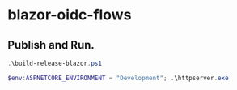 # blazor-oidc-flows

## Publish and Run.

```powershell
.\build-release-blazor.ps1
```

```powershell
$env:ASPNETCORE_ENVIRONMENT = "Development"; .\httpserver.exe
```
